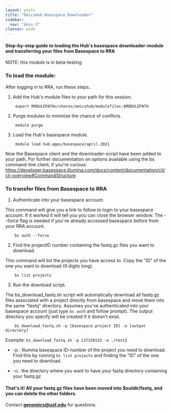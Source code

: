 ```yaml
--- 
layout: posts
title: "OmicsHub Basespace Downloader"
sidebar:
  nav: "docs-3"
classes: wide
---
```


#### Step-by-step guide to loading the Hub's basespace downloader-module and transferring your files from Basespace to RRA

NOTE: this module is in beta-testing 

### To load the module:

After logging in to RRA, run these steps..

1. Add the Hub's module files to your path for this session.

        export MODULEPATH=/shares/omicshub/modulefiles:$MODULEPATH

2. Purge modules to minimize the chance of conflicts.

        module purge


3. Load the Hub's basespace module.

        module load hub.apps/basespace/april.2021

Now the Basespace client and the downloader-script have been added to your path. For further documentation on options available using the bs command-line client, if you're curious: https://developer.basespace.illumina.com/docs/content/documentation/cli/cli-overview#CommandStructure

### To transfer files from Basespace to RRA 

1. Authenticate into your basespace account.

This command will give you a link to follow to login to your basespace account. If it worked it will tell you you can close the browser window.
The --force flag is needed if you've already accessed basespace before from your RRA account.

		bs auth --force 

2. Find the projectID number containing the fastq.gz files you want to download. 

This command will list the projects you have access to. Copy the "ID" of the one you want to download (9 digits long).

		bs list projects

3. Run the download script.

The bs_download_fastq.sh script will automatically download all fastq.gz files associated with a project directly from basespace and move them into the same "fastq" directory. Assumes you've authenticated into your basespace account (just type `bs auth` and follow prompt). The output directory you specify will be created if it doesn't exist.

		bs_download_fastq.sh -p [basespace project ID] -o [output directory]

Example: `bs_download_fastq.sh -p 137158153 -o ./test2`

* -p :   Illumina basespace ID-number of the project you need to download. Find this by running `bs list projects` and finding the "ID" of the one you need to download.

* -o  :  the directory where you want to have your fastq directory containing your fastq.gz 

#### That's it! All your fastq.gz files have been moved into $outdir/fastq, and you can delete the other folders.

Contact **genomics@usf.edu** for questions. 
